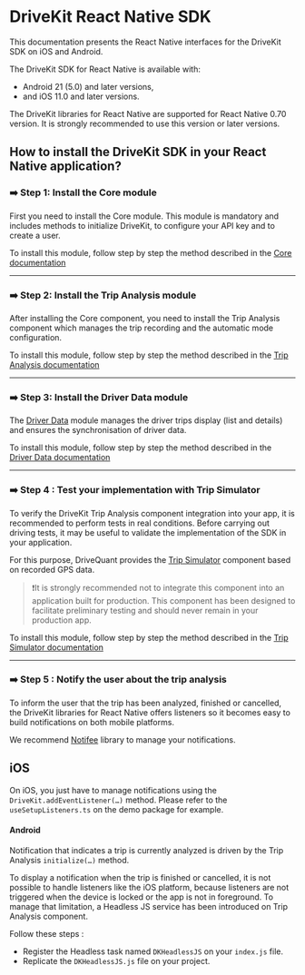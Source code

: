 # DriveKit React Native SDK

This documentation presents the React Native interfaces for the DriveKit SDK on iOS and Android.

The DriveKit SDK for React Native is available with:
- Android 21 (5.0) and later versions, 
- and iOS 11.0 and later versions.

The DriveKit libraries for React Native are supported for React Native 0.70 version. 
It is strongly recommended to use this version or later versions.

## How to install the DriveKit SDK in your React Native application?

### ➡️ Step 1: Install the Core module

First you need to install the Core module. 
This module is mandatory and includes methods to initialize DriveKit, to configure your API key and to create a user.

To install this module, follow step by step the method described in the [Core documentation](./packages/core/README.md)

---

### ➡️ Step 2: Install the Trip Analysis module

After installing the Core component, you need to install the Trip Analysis component which manages the trip recording and the automatic mode configuration.

To install this module, follow step by step the method described in the [Trip Analysis documentation](./packages/trip-analysis/README.md)

---

### ➡️ Step 3: Install the Driver Data module

The [Driver Data](https://docs.drivequant.com/driver-data/introduction) module manages the driver trips display (list and details) and ensures the synchronisation of driver data. 

To install this module, follow step by step the method described in the [Driver Data documentation](./packages/driver-data/README.md)

---

### ➡️ Step 4 : Test your implementation with Trip Simulator

To verify the DriveKit Trip Analysis component integration into your app, it is recommended to perform tests in real conditions. Before carrying out driving tests, it may be useful to validate the implementation of the SDK in your application. 

For this purpose, DriveQuant provides the [Trip Simulator](https://docs.drivequant.com/trip-analysis/trip-simulator) component based on recorded GPS data.

>❗️It is strongly recommended not to integrate this component into an application built for production. This component has been designed to facilitate preliminary testing and should never remain in your production app.

To install this module, follow step by step the method described in the [Trip Simulator documentation](./packages/trip-simulator/README.md)

---

### ➡️ Step 5 : Notify the user about the trip analysis

To inform the user that the trip has been analyzed, finished or cancelled, the DriveKit libraries for React Native offers listeners so it becomes easy to build notifications on both mobile platforms.

We recommend [Notifee](https://notifee.app/) library to manage your notifications.

<h2>iOS</h2>

On iOS, you just have to manage notifications using the `DriveKit.addEventListener(…)` method. Please refer to the `useSetupListeners.ts` on the demo package for example.

#### Android

Notification that indicates a trip is currently analyzed is driven by the Trip Analysis `initialize(…)` method.

To display a notification when the trip is finished or cancelled, it is not possible to handle listeners like the iOS platform, because listeners are not triggered when the device is locked or the app is not in foreground. To manage that limitation, a Headless JS service has been introduced on Trip Analysis component.

Follow these steps :

- Register the Headless task named `DKHeadlessJS` on your `index.js` file.
- Replicate the `DKHeadlessJS.js` file on your project. 

